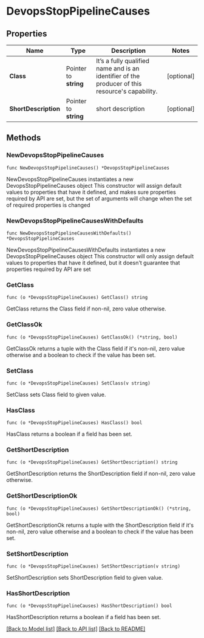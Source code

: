 # DevopsStopPipelineCauses

## Properties

Name | Type | Description | Notes
------------ | ------------- | ------------- | -------------
**Class** | Pointer to **string** | It’s a fully qualified name and is an identifier of the producer of this resource&#39;s capability. | [optional] 
**ShortDescription** | Pointer to **string** | short description | [optional] 

## Methods

### NewDevopsStopPipelineCauses

`func NewDevopsStopPipelineCauses() *DevopsStopPipelineCauses`

NewDevopsStopPipelineCauses instantiates a new DevopsStopPipelineCauses object
This constructor will assign default values to properties that have it defined,
and makes sure properties required by API are set, but the set of arguments
will change when the set of required properties is changed

### NewDevopsStopPipelineCausesWithDefaults

`func NewDevopsStopPipelineCausesWithDefaults() *DevopsStopPipelineCauses`

NewDevopsStopPipelineCausesWithDefaults instantiates a new DevopsStopPipelineCauses object
This constructor will only assign default values to properties that have it defined,
but it doesn't guarantee that properties required by API are set

### GetClass

`func (o *DevopsStopPipelineCauses) GetClass() string`

GetClass returns the Class field if non-nil, zero value otherwise.

### GetClassOk

`func (o *DevopsStopPipelineCauses) GetClassOk() (*string, bool)`

GetClassOk returns a tuple with the Class field if it's non-nil, zero value otherwise
and a boolean to check if the value has been set.

### SetClass

`func (o *DevopsStopPipelineCauses) SetClass(v string)`

SetClass sets Class field to given value.

### HasClass

`func (o *DevopsStopPipelineCauses) HasClass() bool`

HasClass returns a boolean if a field has been set.

### GetShortDescription

`func (o *DevopsStopPipelineCauses) GetShortDescription() string`

GetShortDescription returns the ShortDescription field if non-nil, zero value otherwise.

### GetShortDescriptionOk

`func (o *DevopsStopPipelineCauses) GetShortDescriptionOk() (*string, bool)`

GetShortDescriptionOk returns a tuple with the ShortDescription field if it's non-nil, zero value otherwise
and a boolean to check if the value has been set.

### SetShortDescription

`func (o *DevopsStopPipelineCauses) SetShortDescription(v string)`

SetShortDescription sets ShortDescription field to given value.

### HasShortDescription

`func (o *DevopsStopPipelineCauses) HasShortDescription() bool`

HasShortDescription returns a boolean if a field has been set.


[[Back to Model list]](../README.md#documentation-for-models) [[Back to API list]](../README.md#documentation-for-api-endpoints) [[Back to README]](../README.md)


